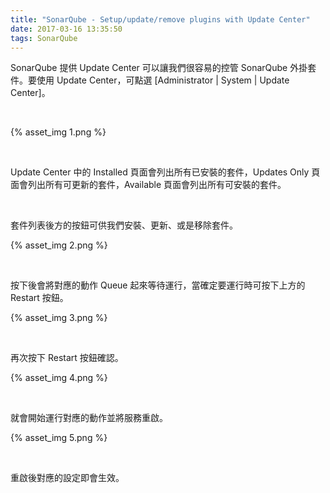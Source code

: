 ```yaml
---
title: "SonarQube - Setup/update/remove plugins with Update Center"
date: 2017-03-16 13:35:50
tags: SonarQube
---
```


SonarQube 提供 Update Center 可以讓我們很容易的控管 SonarQube 外掛套件。要使用 Update Center，可點選 [Administrator | System | Update Center]。  

<!-- More -->

<br/>


{% asset_img 1.png %}

<br/>


Update Center 中的 Installed 頁面會列出所有已安裝的套件，Updates Only 頁面會列出所有可更新的套件，Available 頁面會列出所有可安裝的套件。

<br/>


套件列表後方的按鈕可供我們安裝、更新、或是移除套件。

{% asset_img 2.png %}

<br/>


按下後會將對應的動作 Queue 起來等待運行，當確定要運行時可按下上方的 Restart 按鈕。  

{% asset_img 3.png %}

<br/>


再次按下 Restart 按鈕確認。  

{% asset_img 4.png %}

<br/>


就會開始運行對應的動作並將服務重啟。  

{% asset_img 5.png %}

<br/>


重啟後對應的設定即會生效。  